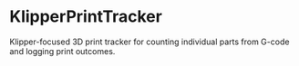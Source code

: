 # KlipperPrintTracker
Klipper-focused 3D print tracker for counting individual parts from G-code and logging print outcomes.
